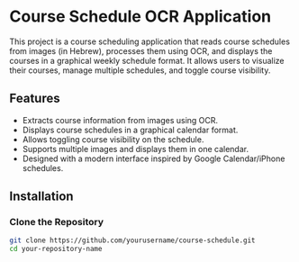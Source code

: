# Course Schedule OCR Application

This project is a course scheduling application that reads course schedules from images (in Hebrew), processes them using OCR, and displays the courses in a graphical weekly schedule format. It allows users to visualize their courses, manage multiple schedules, and toggle course visibility.

## Features

- Extracts course information from images using OCR.
- Displays course schedules in a graphical calendar format.
- Allows toggling course visibility on the schedule.
- Supports multiple images and displays them in one calendar.
- Designed with a modern interface inspired by Google Calendar/iPhone schedules.

## Installation

### Clone the Repository

```bash
git clone https://github.com/yourusername/course-schedule.git
cd your-repository-name
